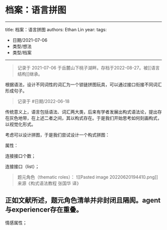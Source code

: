 # 档案：语言拼图


---
title: 档案：语言拼图
authors: Ethan Lin
year:
tags:
  - 日期/2021-07-06 
  - 类型/想法 
  - 类型/档案 
---




> 记录于 2021-07-06 于岳麓山下桃子湖畔。存档于2022-08-27。被[[语言结构]]继承。


根据语法，设计不同词性的词汇为一个锁链拼图玩具，可以通过接口衔接不同词汇形成句子。

> 记录于 #日期/2022-06-18 

传统意义上，语言包括语法、词汇两大类，后来有学者发展出构式语法论，提出存在灰色地带，在上述二者之间，其以构式存在。于是我们开始思考如何刻画构式，以视觉化形式。

考虑可以设计拼图，于是我们尝试设计一个构式拼图：


属性：

连接接口个数；

连接接口（list）；

> 题元角色（thematic roles）：
> ![[Pasted image 20220620194410.png]]
> 来源《构式语法教程 张国华 译》

正如文献所述，题元角色清单并非封闭且隔阂。agent与experiencer存在重叠。
- 

情感属性；









